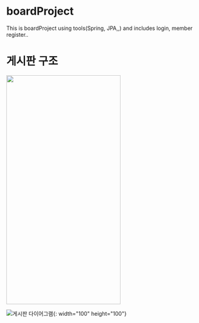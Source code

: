 # boardProject
This is boardProject using tools(Spring, JPA,,) and includes login, member register..

# 게시판 구조
<img src="https://user-images.githubusercontent.com/124184748/220814641-026f528a-3d24-435f-866a-2a04f8010ac1.png"  width="300" height="600"/>
                                                                                                                                          
![게시판 다이어그램](https://user-images.githubusercontent.com/124184748/220814641-026f528a-3d24-435f-866a-2a04f8010ac1.png){: width="100" height="100"}
